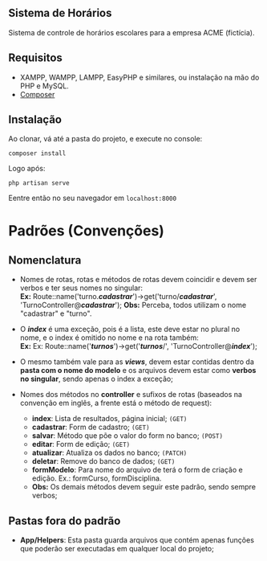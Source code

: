 Sistema de Horários
--------
Sistema de controle de horários escolares para a empresa ACME (fictícia).

## Requisitos
 - XAMPP, WAMPP, LAMPP, EasyPHP e similares, ou instalação na mão do PHP e MySQL.
 - [Composer](https://getcomposer.org/)

## Instalação
Ao clonar, vá até a pasta do projeto, e execute no console:
````
composer install
````
Logo após:
````
php artisan serve
````
Eentre então no seu navegador em `localhost:8000`

# Padrões (Convenções)
## Nomenclatura
  - Nomes de rotas, rotas e métodos de rotas devem coincidir e devem ser verbos e ter seus nomes no singular:  
    **Ex:** Route::name('turno.***cadastrar***')->get('turno/***cadastrar***', 'TurnoController@***cadastrar***');
    **Obs:** Perceba, todos utilizam o nome "cadastrar" e "turno".

  - O ***index*** é uma exceção, pois é a lista, este deve estar no plural no nome, e o index é omitido no nome e na rota também:  
    **Ex:** Ex: Route::name('***turnos***')->get('***turnos***/', 'TurnoController@***index***');

  - O mesmo também vale para as ***views***, devem estar contidas dentro da **pasta com o nome do modelo** e os arquivos devem estar como **verbos no singular**, sendo apenas o index a exceção;

  - Nomes dos métodos no **controller** e sufixos de rotas (baseados na convenção em inglês, a frente está o método de request):
    - **index**: Lista de resultados, página inicial; `(GET)`
    - **cadastrar**: Form de cadastro; `(GET)`
    - **salvar**: Método que põe o valor do form no banco; `(POST)`
    - **editar**: Form de edição; `(GET)`
    - **atualizar**: Atualiza os dados no banco; `(PATCH)`
    - **deletar**: Remove do banco de dados; `(GET)`
    - **formModelo**: Para nome do arquivo de terá o form de criação e edição. Ex.: formCurso, formDisciplina.
    - **Obs:** Os demais métodos devem seguir este padrão, sendo sempre verbos;

## Pastas fora do padrão
 - **App/Helpers**: Esta pasta guarda arquivos que contém apenas funções que poderão ser executadas em qualquer local do projeto;
